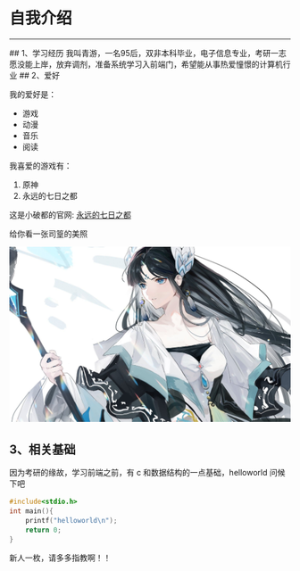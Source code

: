 # 自我介绍

<hr>
## 1、学习经历
我叫青游，一名95后，双非本科毕业，电子信息专业，考研一志愿没能上岸，放弃调剂，准备系统学习入前端门，希望能从事热爱憧憬的计算机行业
## 2、爱好

我的爱好是：

- 游戏
- 动漫
- 音乐
- 阅读

我喜爱的游戏有：

1. 原神
2. 永远的七日之都

这是小破都的官网: [永远的七日之都](https://f7.163.com/index.html)

给你看一张司篁的美照

![司篁](司篁.jpg)

## 3、相关基础

因为考研的缘故，学习前端之前，有 c 和数据结构的一点基础，helloworld 问候下吧

```c
#include<stdio.h>
int main(){
    printf("helloworld\n");
    return 0;
}
```

新人一枚，请多多指教啊！！
